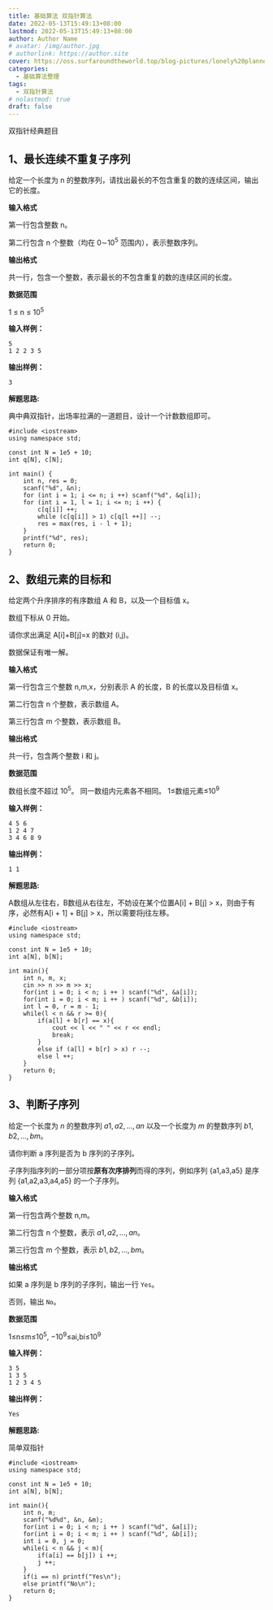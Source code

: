 ```yaml
---
title: 基础算法 双指针算法
date: 2022-05-13T15:49:13+08:00
lastmod: 2022-05-13T15:49:13+08:00
author: Author Name
# avatar: /img/author.jpg
# authorlink: https://author.site
cover: https://oss.surfaroundtheworld.top/blog-pictures/lonely%20plannet.jpg
categories:
  - 基础算法整理
tags:
  - 双指针算法
# nolastmod: true
draft: false
---
```


双指针经典题目

<!--more-->

## 1、最长连续不重复子序列

给定一个长度为 n 的整数序列，请找出最长的不包含重复的数的连续区间，输出它的长度。

**输入格式**

第一行包含整数 n。

第二行包含 n 个整数（均在 0∼10<sup>5</sup> 范围内），表示整数序列。

**输出格式**

共一行，包含一个整数，表示最长的不包含重复的数的连续区间的长度。

**数据范围**

1 ≤ n ≤ 10<sup>5</sup>

**输入样例：**

```
5
1 2 2 3 5
```

**输出样例：**

```
3
```

**解题思路:**

典中典双指针，出场率拉满的一道题目，设计一个计数数组即可。

```
#include <iostream>
using namespace std;

const int N = 1e5 + 10;
int q[N], c[N];

int main() {
    int n, res = 0;
    scanf("%d", &n);
    for (int i = 1; i <= n; i ++) scanf("%d", &q[i]);
    for (int i = 1, l = 1; i <= n; i ++) {
        c[q[i]] ++;
        while (c[q[i]] > 1) c[q[l ++]] --;
        res = max(res, i - l + 1);
    }
    printf("%d", res);
    return 0;
}
```

## 2、数组元素的目标和

给定两个升序排序的有序数组 A 和 B，以及一个目标值 x。

数组下标从 0 开始。

请你求出满足 A[i]+B[j]=x 的数对 (i,j)。

数据保证有唯一解。

**输入格式**

第一行包含三个整数 n,m,x，分别表示 A 的长度，B 的长度以及目标值 x。

第二行包含 n 个整数，表示数组 A。

第三行包含 m 个整数，表示数组 B。

**输出格式**

共一行，包含两个整数 i 和 j。

**数据范围**

数组长度不超过 10<sup>5</sup>。
同一数组内元素各不相同。
1≤数组元素≤10<sup>9</sup>

**输入样例：**

```
4 5 6
1 2 4 7
3 4 6 8 9
```

**输出样例：**

```
1 1
```

**解题思路:**

A数组从左往右，B数组从右往左，不妨设在某个位置A[i] + B[j] > x，则由于有序，必然有A[i + 1] + B[j] > x，所以需要将j往左移。

```
#include <iostream>
using namespace std;

const int N = 1e5 + 10;
int a[N], b[N];

int main(){
    int n, m, x;
    cin >> n >> m >> x;
    for(int i = 0; i < n; i ++ ) scanf("%d", &a[i]);
    for(int i = 0; i < m; i ++ ) scanf("%d", &b[i]);
    int l = 0, r = m - 1;
    while(l < n && r >= 0){
        if(a[l] + b[r] == x){
            cout << l << " " << r << endl;
            break;
        }
        else if (a[l] + b[r] > x) r --;
        else l ++;
    }
    return 0;
}
```

## 3、判断子序列

给定一个长度为 $n$ 的整数序列 $a1,a2,…,an$ 以及一个长度为 $m$ 的整数序列 $b1,b2,…,bm$。

请你判断 a 序列是否为 b 序列的子序列。

子序列指序列的一部分项按**原有次序排列**而得的序列，例如序列 {a1,a3,a5} 是序列 {a1,a2,a3,a4,a5} 的一个子序列。

**输入格式**

第一行包含两个整数 n,m。

第二行包含 n 个整数，表示 $a1,a2,…,an$。

第三行包含 m 个整数，表示 $b1,b2,…,bm$。

**输出格式**

如果 a 序列是 b 序列的子序列，输出一行 `Yes`。

否则，输出 `No`。

**数据范围**

1≤n≤m≤10<sup>5</sup>,
−10<sup>9</sup>≤ai,bi≤10<sup>9</sup>

**输入样例：**

```
3 5
1 3 5
1 2 3 4 5
```

**输出样例：**

```
Yes
```

**解题思路:**

简单双指针

```
#include <iostream>
using namespace std;

const int N = 1e5 + 10;
int a[N], b[N];

int main(){
    int n, m;
    scanf("%d%d", &n, &m);
    for(int i = 0; i < n; i ++ ) scanf("%d", &a[i]);
    for(int i = 0; i < m; i ++ ) scanf("%d", &b[i]);
    int i = 0, j = 0;
    while(i < n && j < m){
        if(a[i] == b[j]) i ++;
        j ++;
    }
    if(i == n) printf("Yes\n");
    else printf("No\n");
    return 0;
}
```

